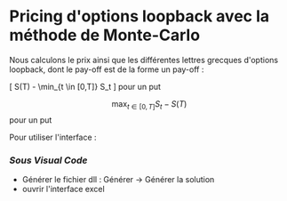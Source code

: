 # Pricing d'options loopback avec la méthode de Monte-Carlo

Nous calculons le prix ainsi que les différentes lettres grecques d'options loopback, dont le pay-off est de la forme un pay-off :

\[
S(T) - \min_{t \in [0,T]} S_t
\]
pour un put

$$
\max_{t \in [0,T]} S_t - S(T)
$$
pour un put

Pour utiliser l'interface :
### _Sous Visual Code_ 

* Générer le fichier dll  : Générer -> Générer la solution
* ouvrir l'interface excel

